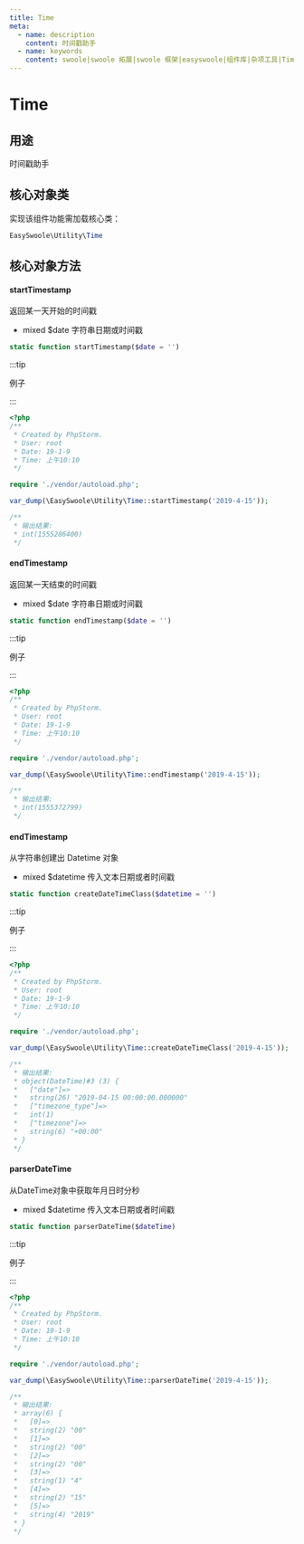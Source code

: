```yaml
---
title: Time
meta:
  - name: description
    content: 时间戳助手
  - name: keywords
    content: swoole|swoole 拓展|swoole 框架|easyswoole|组件库|杂项工具|Time
---
```




# Time



## 用途

时间戳助手



## 核心对象类

实现该组件功能需加载核心类：

```php
EasySwoole\Utility\Time
```



## 核心对象方法



#### startTimestamp

返回某一天开始的时间戳

- mixed $date 字符串日期或时间戳

```php
static function startTimestamp($date = '')
```

:::tip

例子

:::

```php
<?php
/**
 * Created by PhpStorm.
 * User: root
 * Date: 19-1-9
 * Time: 上午10:10
 */

require './vendor/autoload.php';

var_dump(\EasySwoole\Utility\Time::startTimestamp('2019-4-15'));

/**
 * 输出结果:
 * int(1555286400)
 */
```



#### endTimestamp

返回某一天结束的时间戳

- mixed $date 字符串日期或时间戳

```php
static function endTimestamp($date = '')
```

:::tip

例子

:::

```php
<?php
/**
 * Created by PhpStorm.
 * User: root
 * Date: 19-1-9
 * Time: 上午10:10
 */

require './vendor/autoload.php';

var_dump(\EasySwoole\Utility\Time::endTimestamp('2019-4-15'));

/**
 * 输出结果:
 * int(1555372799)
 */
```



#### endTimestamp

从字符串创建出 Datetime 对象

- mixed $datetime 传入文本日期或者时间戳

```php
static function createDateTimeClass($datetime = '')
```

:::tip

例子

:::

```php
<?php
/**
 * Created by PhpStorm.
 * User: root
 * Date: 19-1-9
 * Time: 上午10:10
 */

require './vendor/autoload.php';

var_dump(\EasySwoole\Utility\Time::createDateTimeClass('2019-4-15'));

/**
 * 输出结果:
 * object(DateTime)#3 (3) {
 *   ["date"]=>
 *   string(26) "2019-04-15 00:00:00.000000"
 *   ["timezone_type"]=>
 *   int(1)
 *   ["timezone"]=>
 *   string(6) "+00:00"
 * }
 */
```



#### parserDateTime

从DateTime对象中获取年月日时分秒

- mixed $datetime 传入文本日期或者时间戳

```php
static function parserDateTime($dateTime)
```

:::tip

例子

:::

```php
<?php
/**
 * Created by PhpStorm.
 * User: root
 * Date: 19-1-9
 * Time: 上午10:10
 */

require './vendor/autoload.php';

var_dump(\EasySwoole\Utility\Time::parserDateTime('2019-4-15'));

/**
 * 输出结果:
 * array(6) {
 *   [0]=>
 *   string(2) "00"
 *   [1]=>
 *   string(2) "00"
 *   [2]=>
 *   string(2) "00"
 *   [3]=>
 *   string(1) "4"
 *   [4]=>
 *   string(2) "15"
 *   [5]=>
 *   string(4) "2019"
 * }
 */
```


